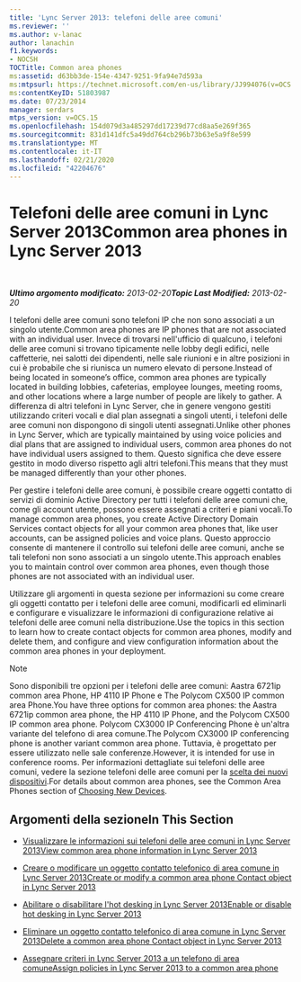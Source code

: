 ```yaml
---
title: 'Lync Server 2013: telefoni delle aree comuni'
ms.reviewer: ''
ms.author: v-lanac
author: lanachin
f1.keywords:
- NOCSH
TOCTitle: Common area phones
ms:assetid: d63bb3de-154e-4347-9251-9fa94e7d593a
ms:mtpsurl: https://technet.microsoft.com/en-us/library/JJ994076(v=OCS.15)
ms:contentKeyID: 51803987
ms.date: 07/23/2014
manager: serdars
mtps_version: v=OCS.15
ms.openlocfilehash: 154d079d3a485297dd17239d77cd8aa5e269f365
ms.sourcegitcommit: 831d141dfc5a49dd764cb296b73b63e5a9f8e599
ms.translationtype: MT
ms.contentlocale: it-IT
ms.lasthandoff: 02/21/2020
ms.locfileid: "42204676"
---
```

<div data-xmlns="http://www.w3.org/1999/xhtml">

<div class="topic" data-xmlns="http://www.w3.org/1999/xhtml" data-msxsl="urn:schemas-microsoft-com:xslt" data-cs="https://msdn.microsoft.com/">

<div data-asp="https://msdn2.microsoft.com/asp">

# <a name="common-area-phones-in-lync-server-2013"></a><span data-ttu-id="a8281-102">Telefoni delle aree comuni in Lync Server 2013</span><span class="sxs-lookup"><span data-stu-id="a8281-102">Common area phones in Lync Server 2013</span></span>

</div>

<div id="mainSection">

<div id="mainBody">

<span> </span>

<span data-ttu-id="a8281-103">_**Ultimo argomento modificato:** 2013-02-20_</span><span class="sxs-lookup"><span data-stu-id="a8281-103">_**Topic Last Modified:** 2013-02-20_</span></span>

<span data-ttu-id="a8281-104">I telefoni delle aree comuni sono telefoni IP che non sono associati a un singolo utente.</span><span class="sxs-lookup"><span data-stu-id="a8281-104">Common area phones are IP phones that are not associated with an individual user.</span></span> <span data-ttu-id="a8281-105">Invece di trovarsi nell'ufficio di qualcuno, i telefoni delle aree comuni si trovano tipicamente nelle lobby degli edifici, nelle caffetterie, nei salotti dei dipendenti, nelle sale riunioni e in altre posizioni in cui è probabile che si riunisca un numero elevato di persone.</span><span class="sxs-lookup"><span data-stu-id="a8281-105">Instead of being located in someone’s office, common area phones are typically located in building lobbies, cafeterias, employee lounges, meeting rooms, and other locations where a large number of people are likely to gather.</span></span> <span data-ttu-id="a8281-106">A differenza di altri telefoni in Lync Server, che in genere vengono gestiti utilizzando criteri vocali e dial plan assegnati a singoli utenti, i telefoni delle aree comuni non dispongono di singoli utenti assegnati.</span><span class="sxs-lookup"><span data-stu-id="a8281-106">Unlike other phones in Lync Server, which are typically maintained by using voice policies and dial plans that are assigned to individual users, common area phones do not have individual users assigned to them.</span></span> <span data-ttu-id="a8281-107">Questo significa che deve essere gestito in modo diverso rispetto agli altri telefoni.</span><span class="sxs-lookup"><span data-stu-id="a8281-107">This means that they must be managed differently than your other phones.</span></span>

<span data-ttu-id="a8281-108">Per gestire i telefoni delle aree comuni, è possibile creare oggetti contatto di servizi di dominio Active Directory per tutti i telefoni delle aree comuni che, come gli account utente, possono essere assegnati a criteri e piani vocali.</span><span class="sxs-lookup"><span data-stu-id="a8281-108">To manage common area phones, you create Active Directory Domain Services contact objects for all your common area phones that, like user accounts, can be assigned policies and voice plans.</span></span> <span data-ttu-id="a8281-109">Questo approccio consente di mantenere il controllo sui telefoni delle aree comuni, anche se tali telefoni non sono associati a un singolo utente.</span><span class="sxs-lookup"><span data-stu-id="a8281-109">This approach enables you to maintain control over common area phones, even though those phones are not associated with an individual user.</span></span>

<span data-ttu-id="a8281-110">Utilizzare gli argomenti in questa sezione per informazioni su come creare gli oggetti contatto per i telefoni delle aree comuni, modificarli ed eliminarli e configurare e visualizzare le informazioni di configurazione relative ai telefoni delle aree comuni nella distribuzione.</span><span class="sxs-lookup"><span data-stu-id="a8281-110">Use the topics in this section to learn how to create contact objects for common area phones, modify and delete them, and configure and view configuration information about the common area phones in your deployment.</span></span>

<div>


> [!NOTE]  
> <span data-ttu-id="a8281-111">Sono disponibili tre opzioni per i telefoni delle aree comuni: Aastra 6721ip common area Phone, HP 4110 IP Phone e The Polycom CX500 IP common area Phone.</span><span class="sxs-lookup"><span data-stu-id="a8281-111">You have three options for common area phones: the Aastra 6721ip common area phone, the HP 4110 IP Phone, and the Polycom CX500 IP common area phone.</span></span> <span data-ttu-id="a8281-112">Polycom CX3000 IP Conferencing Phone è un'altra variante del telefono di area comune.</span><span class="sxs-lookup"><span data-stu-id="a8281-112">The Polycom CX3000 IP conferencing phone is another variant common area phone.</span></span> <span data-ttu-id="a8281-113">Tuttavia, è progettato per essere utilizzato nelle sale conferenze.</span><span class="sxs-lookup"><span data-stu-id="a8281-113">However, it is intended for use in conference rooms.</span></span> <span data-ttu-id="a8281-114">Per informazioni dettagliate sui telefoni delle aree comuni, vedere la sezione telefoni delle aree comuni per la <A href="https://technet.microsoft.com/library/gg398958(v=ocs.14).aspx">scelta dei nuovi dispositivi</A>.</span><span class="sxs-lookup"><span data-stu-id="a8281-114">For details about common area phones, see the Common Area Phones section of <A href="https://technet.microsoft.com/library/gg398958(v=ocs.14).aspx">Choosing New Devices</A>.</span></span>



</div>

<div>

## <a name="in-this-section"></a><span data-ttu-id="a8281-115">Argomenti della sezione</span><span class="sxs-lookup"><span data-stu-id="a8281-115">In This Section</span></span>

  - [<span data-ttu-id="a8281-116">Visualizzare le informazioni sui telefoni delle aree comuni in Lync Server 2013</span><span class="sxs-lookup"><span data-stu-id="a8281-116">View common area phone information in Lync Server 2013</span></span>](lync-server-2013-view-common-area-phone-information.md)

  - [<span data-ttu-id="a8281-117">Creare o modificare un oggetto contatto telefonico di area comune in Lync Server 2013</span><span class="sxs-lookup"><span data-stu-id="a8281-117">Create or modify a common area phone Contact object in Lync Server 2013</span></span>](lync-server-2013-create-or-modify-a-common-area-phone-contact-object.md)

  - [<span data-ttu-id="a8281-118">Abilitare o disabilitare l'hot desking in Lync Server 2013</span><span class="sxs-lookup"><span data-stu-id="a8281-118">Enable or disable hot desking in Lync Server 2013</span></span>](lync-server-2013-enable-or-disable-hot-desking.md)

  - [<span data-ttu-id="a8281-119">Eliminare un oggetto contatto telefonico di area comune in Lync Server 2013</span><span class="sxs-lookup"><span data-stu-id="a8281-119">Delete a common area phone Contact object in Lync Server 2013</span></span>](lync-server-2013-delete-a-common-area-phone-contact-object.md)

  - [<span data-ttu-id="a8281-120">Assegnare criteri in Lync Server 2013 a un telefono di area comune</span><span class="sxs-lookup"><span data-stu-id="a8281-120">Assign policies in Lync Server 2013 to a common area phone</span></span>](lync-server-2013-assign-policies-to-a-common-area-phone.md)

</div>

</div>

<span> </span>

</div>

</div>

</div>

